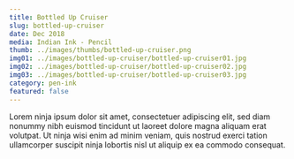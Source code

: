 ```yaml
---
title: Bottled Up Cruiser
slug: bottled-up-cruiser
date: Dec 2018
media: Indian Ink - Pencil
thumb: ../images/thumbs/bottled-up-cruiser.png
img01: ../images/bottled-up-cruiser/bottled-up-cruiser01.jpg
img02: ../images/bottled-up-cruiser/bottled-up-cruiser02.jpg
img03: ../images/bottled-up-cruiser/bottled-up-cruiser03.jpg
category: pen-ink
featured: false
---
```


Lorem ninja ipsum dolor sit amet, consectetuer adipiscing elit, sed diam nonummy nibh euismod tincidunt ut laoreet dolore magna aliquam erat volutpat. Ut ninja wisi enim ad minim veniam, quis nostrud exerci tation ullamcorper suscipit ninja lobortis nisl ut aliquip ex ea commodo consequat.